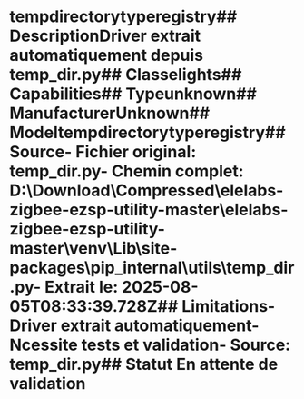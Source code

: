 # tempdirectorytyperegistry##  DescriptionDriver extrait automatiquement depuis temp_dir.py##  Classelights##  Capabilities##  Typeunknown##  ManufacturerUnknown##  Modeltempdirectorytyperegistry##  Source- **Fichier original**: temp_dir.py- **Chemin complet**: D:\Download\Compressed\elelabs-zigbee-ezsp-utility-master\elelabs-zigbee-ezsp-utility-master\venv\Lib\site-packages\pip\_internal\utils\temp_dir.py- **Extrait le**: 2025-08-05T08:33:39.728Z##  Limitations- Driver extrait automatiquement- Ncessite tests et validation- Source: temp_dir.py##  Statut En attente de validation